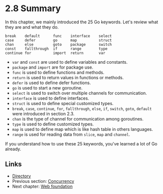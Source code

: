 # 2.8 Summary

In this chapter, we mainly introduced the 25 Go keywords. Let's review what they are and what they do.

	break    default      func    interface    select
	case     defer        go      map          struct
	chan     else         goto    package      switch
	const    fallthrough  if      range        type
	continue for          import  return       var
	
- `var` and `const` are used to define variables and constants.
- `package` and `import` are for package use.
- `func` is used to define functions and methods.
- `return` is used to return values in functions or methods.
- `defer` is used to define defer functions.
- `go` is used to start a new goroutine.
- `select` is used to switch over multiple channels for communication.
- `interface` is used to define interfaces.
- `struct` is used to define special customized types.
- `break`, `case`, `continue`, `for`, `fallthrough`, `else`, `if`, `switch`, `goto`, `default` were introduced in section 2.3.
- `chan` is the type of channel for communication among goroutines.
- `type` is used to define customized types.
- `map` is used to define map which is like hash table in others languages.
- `range` is used for reading data from `slice`, `map` and `channel`.

If you understand how to use these 25 keywords, you've learned a lot of Go already.

## Links

- [Directory](preface.md)
- Previous section: [Concurrency](02.7.md)
- Next chapter: [Web foundation](03.0.md)